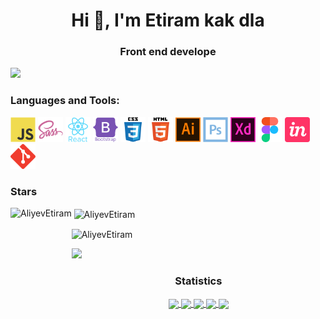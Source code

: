 <h1 align="center">Hi 👋, I'm Etiram kak dla</h1>
<h3 align="center">Front end develope</h3>
<div> <a href="https://github.com/AliyevEtiram" target="_blank"><img src="https://img.shields.io/badge/GitHub-100000?style=for-the-badge&logo=github&logoColor=white" target="_blank"></a>
</div><h3 align="left">Languages and Tools:</h3>
<p align="left">
<img src="https://raw.githubusercontent.com/teamedwardforever/Readme-Generator/71f25dd8b98329b168142a6b782a107b75eab178/svg/Skills/Languages/javascript-original.svg" alt="Javascript" width="40" height="40"/>
<img src="https://raw.githubusercontent.com/teamedwardforever/Readme-Generator/71f25dd8b98329b168142a6b782a107b75eab178/svg/Skills/Frontend/sass-original.svg" alt="Sass" width="40" height="40"/>
<img src="https://raw.githubusercontent.com/teamedwardforever/Readme-Generator/71f25dd8b98329b168142a6b782a107b75eab178/svg/Skills/Frontend/react-original-wordmark.svg" alt="React" width="40" height="40"/>
<img src="https://raw.githubusercontent.com/teamedwardforever/Readme-Generator/71f25dd8b98329b168142a6b782a107b75eab178/svg/Skills/Frontend/bootstrap-plain-wordmark.svg" alt="Bootstrap" width="40" height="40"/>
<img src="https://raw.githubusercontent.com/teamedwardforever/Readme-Generator/71f25dd8b98329b168142a6b782a107b75eab178/svg/Skills/Frontend/css3-original-wordmark.svg" alt="Css" width="40" height="40"/>
<img src="https://raw.githubusercontent.com/teamedwardforever/Readme-Generator/71f25dd8b98329b168142a6b782a107b75eab178/svg/Skills/Frontend/html5-original-wordmark.svg" alt="HTML" width="40" height="40"/>
<img src="https://raw.githubusercontent.com/teamedwardforever/Readme-Generator/71f25dd8b98329b168142a6b782a107b75eab178/svg/Skills/Software/adobe_illustrator-icon%20(1).svg" alt="Adobe Illustrator" width="40" height="40"/>
<img src="https://raw.githubusercontent.com/teamedwardforever/Readme-Generator/71f25dd8b98329b168142a6b782a107b75eab178/svg/Skills/Software/photoshop-line.svg" alt="Photoshop" width="40" height="40"/>
<img src="https://raw.githubusercontent.com/teamedwardforever/Readme-Generator/71f25dd8b98329b168142a6b782a107b75eab178/svg/Skills/Software/adobe-xd.svg" alt="Adobe-Xd" width="40" height="40"/>
<img src="https://raw.githubusercontent.com/teamedwardforever/Readme-Generator/71f25dd8b98329b168142a6b782a107b75eab178/svg/Skills/Software/figma-icon.svg" alt="Figma" width="40" height="40"/>
<img src="https://raw.githubusercontent.com/teamedwardforever/Readme-Generator/71f25dd8b98329b168142a6b782a107b75eab178/svg/Skills/Software/invisionapp-icon.svg" alt="Invision" width="40" height="40"/>
<img src="https://raw.githubusercontent.com/teamedwardforever/Readme-Generator/71f25dd8b98329b168142a6b782a107b75eab178/svg/Skills/Other/git-scm-icon.svg" alt="Git" width="40" height="40"/>
</p>

<h3 align="left">Stars</h3>
<img align="left" height="180em" src="https://github-readme-stats.vercel.app/api/top-langs/?username=AliyevEtiram&langs_count=8&theme=dark" alt=AliyevEtiram />

<p>&nbsp;<img align="center" height="180em" src="https://github-readme-stats.vercel.app/api?username=AliyevEtiram&show_icons=true&locale=en&theme=dark" alt="AliyevEtiram" /></p>

<p><img align="center" height="180em" src="https://github-readme-streak-stats.herokuapp.com/?user=AliyevEtiram&theme=dark" alt="AliyevEtiram" /></p>

<img src="https://user-images.githubusercontent.com/73097560/115834477-dbab4500-a447-11eb-908a-139a6edaec5c.gif"><h3 align="center">Statistics</h3>
<div align="center">
<a href="https://github.com/AliyevEtiram">
<img align="center" src="http://github-profile-summary-cards.vercel.app/api/cards/stats?username=AliyevEtiram&theme=2077" height="180em" />
<img align="center" src="http://github-profile-summary-cards.vercel.app/api/cards/most-commit-language?username=AliyevEtiram&theme=2077" height="180em" />
<img align="center" src="http://github-profile-summary-cards.vercel.app/api/cards/repos-per-language?username=AliyevEtiram&theme=2077" height="180em" />
<img align="center" src="http://github-profile-summary-cards.vercel.app/api/cards/productive-time?username=AliyevEtiram&theme=2077" height="180em" />
<img align="center" src="http://github-profile-summary-cards.vercel.app/api/cards/profile-details?username=AliyevEtiram&theme=darcula" height="180em" />
</div>
